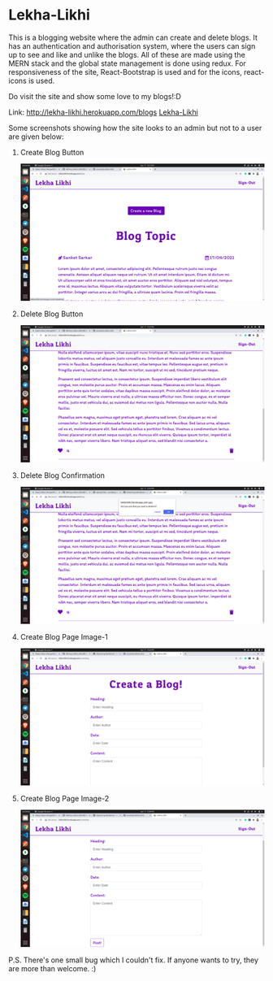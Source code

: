 # Lekha-Likhi
This is a blogging website where the admin can create and delete blogs. It has an authentication and authorisation system, where the users can sign up to see and like and unlike the blogs. All of these are made using the MERN stack and the global state management is done using redux. For responsiveness of the site, React-Bootstrap is used and for the icons, react-icons is used.

Do visit the site and show some love to my blogs!:D

Link: http://lekha-likhi.herokuapp.com/blogs 
[Lekha-Likhi](http://lekha-likhi.herokuapp.com/blogs)

Some screenshots showing how the site looks to an admin but not to a user are given below:

1. Create Blog Button

   ![Image of Create Blog Button](https://github.com/sscodes/Lekha-Likhi/blob/master/Screenshots/Screenshot%20from%202021-04-17%2021-21-36.png)
   
2. Delete Blog Button
   
   ![Image of Delete Blog Button](https://github.com/sscodes/Lekha-Likhi/blob/master/Screenshots/Screenshot%20from%202021-04-17%2021-22-18.png)
   
3. Delete Blog Confirmation

   ![Image of Delete Confirmation](https://github.com/sscodes/Lekha-Likhi/blob/master/Screenshots/Screenshot%20from%202021-04-17%2021-35-51.png)

4. Create Blog Page Image-1
   
   ![First image of Create Blog Page](https://github.com/sscodes/Lekha-Likhi/blob/master/Screenshots/Screenshot%20from%202021-04-17%2021-26-27.png)
   
5. Create Blog Page Image-2

   ![Second image of Create Blog Page](https://github.com/sscodes/Lekha-Likhi/blob/master/Screenshots/Screenshot%20from%202021-04-17%2021-26-30.png)
   
P.S. There's one small bug which I couldn't fix. If anyone wants to try, they are more than welcome. :)
